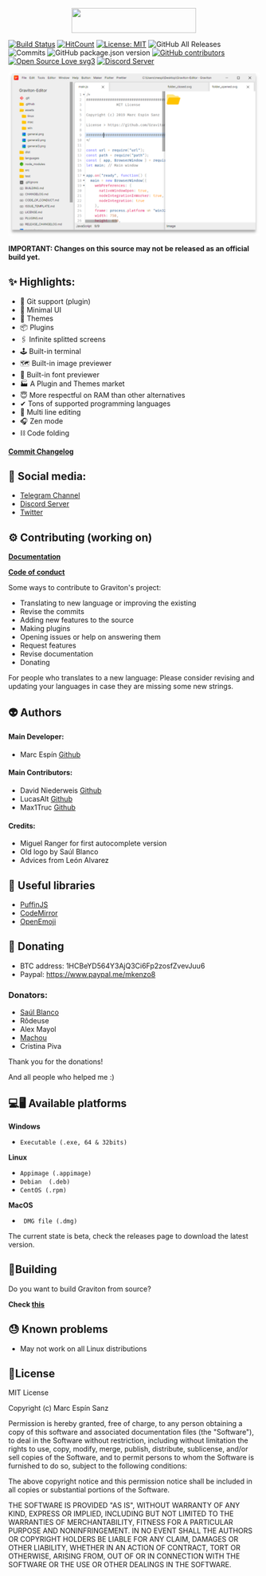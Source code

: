 <p align="center">

   <img align="center" src="https://graviton.ml/static/media/logo.2c3aa008.svg"  width="250" height="50" />

</p>

[![Build Status](https://img.shields.io/endpoint.svg?url=https%3A%2F%2Factions-badge.atrox.dev%2FGraviton-Code-Editor%2FGraviton-App%2Fbadge%3Fref%3Dmaster&style=flat)](https://actions-badge.atrox.dev/Graviton-Code-Editor/Graviton-App/goto?ref=master)
[![HitCount](http://hits.dwyl.io/https://github.com/marc2332/https://github.com/Graviton-Code-Editor/Graviton-App.svg)](http://hits.dwyl.io/https://github.com/marc2332/https://github.com/Graviton-Code-Editor/Graviton-App)
[![License: MIT](https://img.shields.io/badge/License-MIT-blue.svg)](https://github.com/Graviton-Code-Editor/Graviton-App/blob/master/LICENSE.md)
![GitHub All Releases](https://img.shields.io/github/downloads/Graviton-Code-Editor/Graviton-App/total.svg?style=plastic)
![Commits](https://img.shields.io/github/commit-activity/m/Graviton-Code-Editor/Graviton-App)
![GitHub package.json version](https://img.shields.io/github/package-json/v/Graviton-Code-Editor/Graviton-App.svg)
[![GitHub contributors](https://img.shields.io/github/contributors/Graviton-Code-Editor/Graviton-App.svg)](https://GitHub.com/Graviton-Code-Editor/Graviton-App/graphs/contributors/)
[![Open Source Love svg3](https://badges.frapsoft.com/os/v3/open-source.svg?v=103)](https://github.com/Graviton-Code-Editor/Graviton-App/)
[![Discord Server](https://discordapp.com/api/guilds/536130219057086514/widget.png)](https://discord.gg/gg6CTYA)

![example screenshot](example.png)

**IMPORTANT: Changes on this source may not be released as an official build yet.**

✨ Highlights:
---
* 🧬 Git support (plugin)
* 💅 Minimal UI
* 🎨 Themes 
* 📦 Plugins
* 🖇  Infinite splitted screens 
* 🕹  Built-in terminal 
* 🗺 Built-in image previewer
* 📰 Built-in font previewer
* 🏭 A Plugin and Themes market 
* 😇 More respectful on RAM than other alternatives 
* ✔  Tons of supported programming languages 
* 📝 Multi line editing 
* 🎧 Zen mode 
* ⛓  Code folding

**[Commit Changelog](CHANGELOG.md)**

📣 Social media:
---

* [Telegram Channel](https://t.me/gravitoneditor)
* [Discord Server](https://discord.gg/gg6CTYA)
* [Twitter](https://twitter.com/gravitoneditor)

⚙ Contributing (working on) 
---

**[Documentation](https://github.com/Graviton-Code-Editor/Graviton-App/wiki)**

**[Code of conduct](CODE_OF_CONDUCT.md)**

Some ways to contribute to Graviton's project:

- Translating to new language or improving the existing
- Revise the commits
- Adding new features to the source
- Making plugins
- Opening issues or help on answering them
- Request features
- Revise documentation
- Donating

For people who translates to a new language:
Please consider revising and updating your languages in case they are missing some new strings.

👽 Authors 
---

#### Main Developer:
* Marc Espín [Github](https://github.com/marc2332)

#### Main Contributors:
* David Niederweis [Github](https://github.com/DJN1)
* LucasAlt [Github](https://github.com/LucasCtrl)
* Max1Truc [Github](https://github.com/Max1Truc)


#### Credits:
* Miguel Ranger for first autocomplete version
* Old logo by Saúl Blanco
* Advices from León Alvarez


🤩 Useful libraries 
---
* [PuffinJS](https://github.com/PuffinJS/puffin)
* [CodeMirror](https://codemirror.net/)
* [OpenEmoji](https://openmoji.org)

🎁 Donating 
---

- BTC address: 1HCBeYD564Y3AjQ3Ci6Fp2zosfZvevJuu6
- Paypal: https://www.paypal.me/mkenzo8

### Donators:
- [Saúl Blanco](https://github.com/Saul-BT)
- Rôdeuse 
- Alex Mayol
- [Machou](http://GitHub.com/Machou)
- Cristina Piva

Thank you for the donations!

And all people who helped me :)

💻🖥 Available platforms 
---

**Windows**

   * `Executable (.exe, 64 & 32bits)` 

**Linux**

   * `Appimage (.appimage)`
   * `Debian  (.deb)`
   * `CentOS (.rpm)`

**MacOS**

   * ` DMG file (.dmg)` 

The current state is beta, check the releases page to download the latest version. 

🧱Building 
---
Do you want to build Graviton from source?

**Check [this](BUILDING.md)**

😓 Known problems 
---
- May not work on all Linux distributions

🧾License 
---
MIT License

Copyright (c) Marc Espín Sanz

Permission is hereby granted, free of charge, to any person obtaining a copy
of this software and associated documentation files (the "Software"), to deal
in the Software without restriction, including without limitation the rights
to use, copy, modify, merge, publish, distribute, sublicense, and/or sell
copies of the Software, and to permit persons to whom the Software is
furnished to do so, subject to the following conditions:

The above copyright notice and this permission notice shall be included in all
copies or substantial portions of the Software.

THE SOFTWARE IS PROVIDED "AS IS", WITHOUT WARRANTY OF ANY KIND, EXPRESS OR
IMPLIED, INCLUDING BUT NOT LIMITED TO THE WARRANTIES OF MERCHANTABILITY,
FITNESS FOR A PARTICULAR PURPOSE AND NONINFRINGEMENT. IN NO EVENT SHALL THE
AUTHORS OR COPYRIGHT HOLDERS BE LIABLE FOR ANY CLAIM, DAMAGES OR OTHER
LIABILITY, WHETHER IN AN ACTION OF CONTRACT, TORT OR OTHERWISE, ARISING FROM,
OUT OF OR IN CONNECTION WITH THE SOFTWARE OR THE USE OR OTHER DEALINGS IN THE
SOFTWARE.